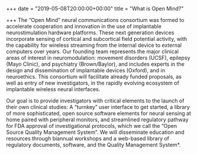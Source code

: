 +++
date = "2019-05-08T20:00:00+00:00"
title = "What is Open Mind?"

+++
The “Open Mind” neural communications consortium was formed to accelerate cooperation and innovation in the use of implantable neurostimulation hardware platforms. These next generation devices incorporate sensing of cortical and subcortical field potential activity, with the capability for wireless streaming from the internal device to external computers over years. Our founding team represents the major clinical areas of interest in neuromodulation: movement disorders (UCSF), epilepsy (Mayo Clinic), and psychiatry (Brown/Baylor), and includes experts in the design and dissemination of implantable devices (Oxford), and in neuroethics. This consortium will facilitate already funded proposals, as well as entry of new investigators, in the rapidly evolving ecosystem of implantable wireless neural interfaces.

Our goal is to provide investigators with critical elements to the launch of their own clinical studies: A “turnkey” user interface to get started, a library of more sophisticated, open source software elements for neural sensing at home paired with peripheral monitors, and streamlined regulatory pathway for FDA approval of investigational protocols, which we call the “Open Source Quality Management System”. We will disseminate education and resources through biannual workshops and a web-based library of regulatory documents, software, and the Quality Management System*.